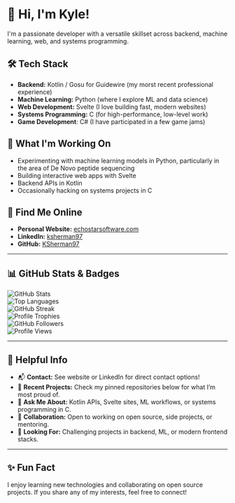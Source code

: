 # 👋 Hi, I'm Kyle!

I'm a passionate developer with a versatile skillset across backend, machine learning, web, and systems programming.

## 🛠️ Tech Stack

- **Backend:** Kotlin / Gosu for Guidewire (my morst recent professional experience)
- **Machine Learning:** Python (where I explore ML and data science)
- **Web Development:** Svelte (I love building fast, modern websites)
- **Systems Programming:** C (for high-performance, low-level work)
- **Game Development**: C# (I have participated in a few game jams)

## 🌱 What I'm Working On

- Experimenting with machine learning models in Python, particularly in the area of De Novo peptide sequencing
- Building interactive web apps with Svelte
- Backend APIs in Kotlin
- Occasionally hacking on systems projects in C

## 🔗 Find Me Online

- **Personal Website:** [echostarsoftware.com](https://www.echostarsoftware.com)
- **LinkedIn:** [ksherman97](https://www.linkedin.com/in/ksherman97/)
- **GitHub:** [KSherman97](https://github.com/KSherman97)

---

## 📊 GitHub Stats & Badges

![GitHub Stats](https://github-readme-stats.vercel.app/api?username=KSherman97&show_icons=true&theme=radical)  
![Top Languages](https://github-readme-stats.vercel.app/api/top-langs/?username=KSherman97&layout=compact&theme=radical)  
![GitHub Streak](https://streak-stats.demolab.com/?user=KSherman97&theme=radical)  
![Profile Trophies](https://github-profile-trophy.vercel.app/?username=KSherman97&theme=radical&no-frame=true&row=1&column=8)  
![GitHub Followers](https://img.shields.io/github/followers/KSherman97?style=social)  
![Profile Views](https://komarev.com/ghpvc/?username=KSherman97&color=blue)  

---

## 🧰 Helpful Info

- 📬 **Contact:** See website or LinkedIn for direct contact options!
- 📝 **Recent Projects:** Check my pinned repositories below for what I’m most proud of.
- 💬 **Ask Me About:** Kotlin APIs, Svelte sites, ML workflows, or systems programming in C.
- 🤝 **Collaboration:** Open to working on open source, side projects, or mentoring.
- 🎯 **Looking For:** Challenging projects in backend, ML, or modern frontend stacks.

---

## ✨ Fun Fact

I enjoy learning new technologies and collaborating on open source projects. If you share any of my interests, feel free to connect!

<!--
More badges or custom sections can go here!
You can add a "Buy Me a Coffee" or sponsor badge if you'd like!
-->


<!--
**KSherman97/KSherman97** is a ✨ _special_ ✨ repository because its `README.md` (this file) appears on your GitHub profile.

Here are some ideas to get you started:

- 🔭 I’m currently working on ...
- 🌱 I’m currently learning ...
- 👯 I’m looking to collaborate on ...
- 🤔 I’m looking for help with ...
- 💬 Ask me about ...
- 📫 How to reach me: ...
- 😄 Pronouns: ...
- ⚡ Fun fact: ...
-->
